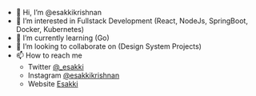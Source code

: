 - 👋 Hi, I’m @esakkikrishnan
- 👀 I’m interested in Fullstack Development (React, NodeJs, SpringBoot, Docker, Kubernetes)
- 🌱 I’m currently learning (Go)
- 💞️ I’m looking to collaborate on (Design System Projects)
- 📫 How to reach me
    * Twitter [@_esakki](https://twitter.com/_esakki)
    * Instagram [@esakkikrishnan](https://www.instagram.com/esakkikrishnan/)
    * Website [Esakki](https://esakki.com/)

<!---
esakkikrishnan/esakkikrishnan is a ✨ special ✨ repository because its `README.md` (this file) appears on your GitHub profile.
You can click the Preview link to take a look at your changes.
--->
